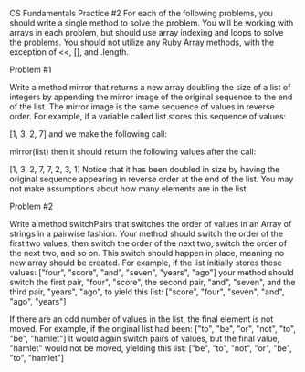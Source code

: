 CS Fundamentals Practice #2
For each of the following problems, you should write a single method to solve the problem. You will be working with arrays in each problem, but should use array indexing and loops to solve the problems. You should not utilize any Ruby Array methods, with the exception of <<, [], and .length.

Problem #1

Write a method mirror that returns a new array doubling the size of a list of integers by appending the mirror image of the original sequence to the end of the list. The mirror image is the same sequence of values in reverse order. For example, if a variable called list stores this sequence of values:

[1, 3, 2, 7] and we make the following call:

mirror(list) then it should return the following values after the call:

[1, 3, 2, 7, 7, 2, 3, 1] Notice that it has been doubled in size by having the original sequence appearing in reverse order at the end of the list. You may not make assumptions about how many elements are in the list.

Problem #2

Write a method switchPairs that switches the order of values in an Array of strings in a pairwise fashion. Your method should switch the order of the first two values, then switch the order of the next two, switch the order of the next two, and so on. This switch should happen in place, meaning no new array should be created. For example, if the list initially stores these values: ["four", "score", "and", "seven", "years", "ago"] your method should switch the first pair, "four", "score", the second pair, "and", "seven", and the third pair, "years", "ago", to yield this list: ["score", "four", "seven", "and", "ago", "years"]

If there are an odd number of values in the list, the final element is not moved. For example, if the original list had been: ["to", "be", "or", "not", "to", "be", "hamlet"] It would again switch pairs of values, but the final value, "hamlet" would not be moved, yielding this list: ["be", "to", "not", "or", "be", "to", "hamlet"]
